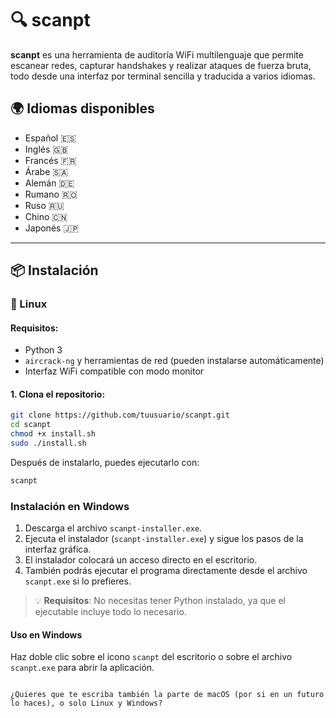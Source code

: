 # 🔍 scanpt

**scanpt** es una herramienta de auditoría WiFi multilenguaje que permite escanear redes, capturar handshakes y realizar ataques de fuerza bruta, todo desde una interfaz por terminal sencilla y traducida a varios idiomas.

## 🌍 Idiomas disponibles

- Español 🇪🇸  
- Inglés 🇬🇧  
- Francés 🇫🇷  
- Árabe 🇸🇦  
- Alemán 🇩🇪  
- Rumano 🇷🇴  
- Ruso 🇷🇺  
- Chino 🇨🇳  
- Japonés 🇯🇵

---

## 📦 Instalación

### 🔧 Linux

#### Requisitos:

- Python 3
- `aircrack-ng` y herramientas de red (pueden instalarse automáticamente)
- Interfaz WiFi compatible con modo monitor

#### 1. Clona el repositorio:

```bash
git clone https://github.com/tuusuario/scanpt.git
cd scanpt
chmod +x install.sh
sudo ./install.sh
```

Después de instalarlo, puedes ejecutarlo con:

```bash
scanpt
```
### Instalación en Windows

1. Descarga el archivo `scanpt-installer.exe`.
2. Ejecuta el instalador (`scanpt-installer.exe`) y sigue los pasos de la interfaz gráfica.
3. El instalador colocará un acceso directo en el escritorio.
4. También podrás ejecutar el programa directamente desde el archivo `scanpt.exe` si lo prefieres.

> 💡 **Requisitos**: No necesitas tener Python instalado, ya que el ejecutable incluye todo lo necesario.

#### Uso en Windows

Haz doble clic sobre el icono `scanpt` del escritorio o sobre el archivo `scanpt.exe` para abrir la aplicación.

```

¿Quieres que te escriba también la parte de macOS (por si en un futuro lo haces), o solo Linux y Windows?
